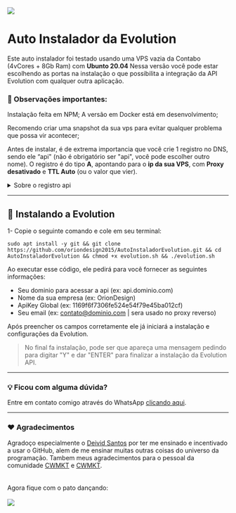 <img src="https://oriondesign.art.br/wp-content/uploads/2023/08/Thumb-Typebot-copiar-3.png">

# Auto Instalador da Evolution

Este auto instalador foi testado usando uma VPS vazia da Contabo (4vCores + 8Gb Ram) com **Ubunto 20.04**
Nessa versão você pode estar escolhendo as portas na instalação o que possibilita a integração da API Evolution com qualquer outra aplicação.

### 📌 Observações importantes:

Instalação feita em NPM;
A versão em Docker está em desenvolvimento;

Recomendo criar uma snapshot da sua vps para evitar qualquer problema que possa vir acontecer;

Antes de instalar, é de extrema importancia que você crie 1 registro no DNS, sendo ele “api" (não é obrigatório ser "api", você pode escolher outro nome). O registro é do tipo **A**, apontando para o **ip da sua VPS**, com **Proxy desativado** e **TTL Auto** (ou o valor que vier).
<details>
  <summary>Sobre o registro api</summary>
  <i>É através dele que conseguiremos acessar o Endpoint (lembrando que não é obrigatório ser "api", você pode escolher outro nome que não estiver em uso)</i><br><br>
  • Tipo: <b>A</b><br>
  • Entrada: <b>api</b><br>
  • Conteúdo: <b>IP do servidor</b><br><br>
  <img src="https://file.notion.so/f/s/c14b5ac1-d43a-4f18-bd76-4f10bd4262f1/Untitled.png?id=9855df72-743c-439d-b865-ec8391b93cc4&table=block&spaceId=f554c1aa-b56c-4ac0-88b1-4679371e6777&expirationTimestamp=1692072000000&signature=whfO8e8AETlGp2JEWdt0ML-i1QIlPr4kejWSGPXk-qY&downloadName=Untitled.png">
</details>

<hr/>

## 📀 Instalando a Evolution

1- Copie o seguinte comando e cole em seu terminal:
```
sudo apt install -y git && git clone https://github.com/oriondesign2015/AutoInstaladorEvolution.git && cd AutoInstaladorEvolution && chmod +x evolution.sh && ./evolution.sh
```

Ao executar esse código, ele pedirá para você fornecer as seguintes informações:
  - Seu dominio para acessar a api (ex: api.dominio.com)
  - Nome da sua empresa (ex: OrionDesign)
  - ApiKey Global (ex: 1169f6f7306fe524e54f79e45ba012cf)
  - Seu email (ex: contato@dominio.com | sera usado no proxy reverso)

Após preencher os campos corretamente ele já iniciará a instalação e configurações da Evolution.

>
> No final fa instalação, pode ser que apareça uma mensagem pedindo para digitar "Y" e dar "ENTER" para finalizar a instalação da Evolution API.
>

<hr/>

### 💡 Ficou com alguma dúvida?

Entre em contato comigo através do WhatsApp [clicando aqui](http://wa.me/+5511973052593).

<hr/>

### ❤️ Agradecimentos

Agradoço especialmente o <a href="https://github.com/DeividMs">Deivid Santos</a> por ter me ensinado e incentivado a usar o GitHub, alem de me ensinar muitas outras coisas do universo da programação.
Tambem meus agradecimentos para o pessoal da comunidade <a href="https://github.com/cwmkt">CWMKT</a> e <a href="https://evolution-api.com/opensource-whatsapp-api/">CWMKT</a>.
<br><br><br>
Agora fique com o pato dançando:<br><br>
<img src="https://media.giphy.com/media/v1.Y2lkPTc5MGI3NjExM3hpaTI2dzVuMGZmMnFteWE1bW80Z29hYXZub3cybTQyZHFrc2VoaSZlcD12MV9pbnRlcm5hbF9naWZfYnlfaWQmY3Q9Zw/b9QBHfcNpvqDK/giphy.gif">
